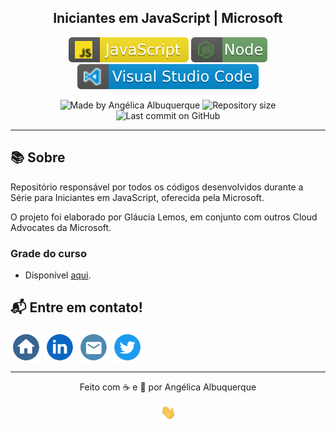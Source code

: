 <h2 align="center">
  Iniciantes em JavaScript | Microsoft
</h2>

<p align="center">

<img alt="badge javascript" src="https://raw.githubusercontent.com/angelicaalbuquerque/badges-and-icons/main/badges/javascript.svg">
<img alt="badge node" src="https://raw.githubusercontent.com/angelicaalbuquerque/badges-and-icons/main/badges/node.svg">
<img alt="badge vscode" src="https://raw.githubusercontent.com/angelicaalbuquerque/badges-and-icons/f96545c39b9ff34534ee166d78e4bcef00de3928/badges/visual-studio-code.svg">
</p>

<p align="center">
<img alt="Made by Angélica Albuquerque" src="https://img.shields.io/badge/made%20by-Angélica Albuquerque-%20?color=2196f3">
<img alt="Repository size" src="https://img.shields.io/github/repo-size/angelicaalbuquerque/js-beginners_microsoft?color=2196f3">
<img alt="Last commit on GitHub" src="https://img.shields.io/github/last-commit/angelicaalbuquerque/js-beginners_microsoft?color=2196f3">
</p>

---

## 📚 Sobre

<p>
Repositório responsável por todos os códigos desenvolvidos durante a Série para Iniciantes em JavaScript, oferecida pela Microsoft.

O projeto foi elaborado por Gláucia Lemos, em conjunto com outros Cloud Advocates da Microsoft.

### Grade do curso

- Disponível [aqui](https://github.com/glaucia86/js-101-beginners-ms).

## 📬 Entre em contato!

<p align="left">
    <a href="https://www.frontangie.dev/" target="blank" style="text-decoration: none; color: unset;">
    <img align="center" src="https://raw.githubusercontent.com/angelicaalbuquerque/badges-and-icons/main/icons/circle/portfolio.svg" alt="frontangie.dev" height="50" width="50" />
  </a>
  <a href="https://linkedin.com/in/angelica-albuquerque/" target="blank" style="text-decoration: none; color: unset;">
    <img align="center" src="https://raw.githubusercontent.com/angelicaalbuquerque/badges-and-icons/main/icons/circle/linkedin.svg" alt="Linkedin" height="50" width="50" />
  </a>
  <a href="mailto:hi@frontangie.dev" target="blank" style="text-decoration: none;">
    <img align="center" src="https://raw.githubusercontent.com/angelicaalbuquerque/badges-and-icons/main/icons/circle/email.svg" alt="Email" height="50" width="50" />
  </a>
  <a href="https://twitter.com/frontangie" target="blank" style="text-decoration: none;">
    <img align="center" src="https://raw.githubusercontent.com/angelicaalbuquerque/badges-and-icons/main/icons/circle/twitter.svg" alt="Twitter" height="50" width="50" />
    </a>
</p>

---

<p align="center">
Feito com ☕ e 🖤 por Angélica Albuquerque
</p>

<p align="center">
<img src="https://raw.githubusercontent.com/angelicaalbuquerque/badges-and-icons/main/gif/hi.gif" width="25px"> 
</p>

